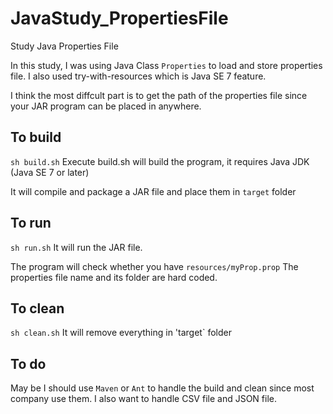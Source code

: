 # JavaStudy_PropertiesFile
Study Java Properties File

In this study, I was using Java Class `Properties` to load and store properties file.
I also used try-with-resources which is Java SE 7 feature.

I think the most diffcult part is to get the path of the properties file 
since your JAR program can be placed in anywhere.

## To build
  `sh build.sh`
  Execute build.sh will build the program, it requires Java JDK (Java SE 7 or later)
  
  It will compile and package a JAR file and place them in `target` folder

## To run
  `sh run.sh`
  It will run the JAR file.

  The program will check whether you have `resources/myProp.prop`
  The properties file name and its folder are hard coded.

## To clean
  `sh clean.sh`
  It will remove everything in 'target` folder

## To do
  May be I should use `Maven` or `Ant` to handle the build and clean since most company use them.
  I also want to handle CSV file and JSON file.
